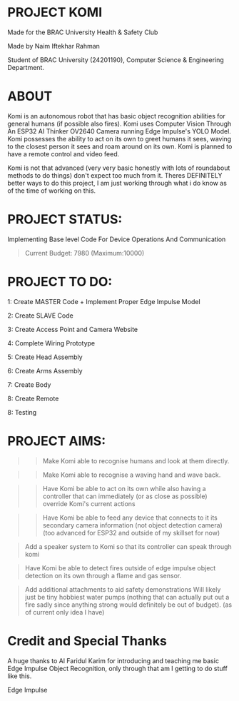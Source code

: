 # PROJECT KOMI
Made for the BRAC University Health & Safety Club

Made by Naim Iftekhar Rahman

Student of BRAC University (24201190), Computer Science & Engineering Department.
# ABOUT
Komi is an autonomous robot that has basic object recognition abilities for general humans (if possible also fires). Komi uses Computer Vision Through An ESP32 AI Thinker OV2640 Camera running Edge Impulse's YOLO Model. Komi possesses the ability to act on its own to greet humans it sees, waving to the closest person it sees and  roam around on its own. Komi is planned to have a remote control and video feed.

Komi is not that advanced (very very basic honestly with lots of roundabout methods to do things) don't expect too much from it. Theres DEFINITELY better ways to do this project, I am just working through what i do know as of the time of working on this.



# PROJECT STATUS:
Implementing Base level Code For Device Operations And Communication
> Current Budget: 7980 (Maximum:10000) 

# PROJECT TO DO:
1: Create MASTER Code + Implement Proper Edge Impulse Model

2: Create SLAVE Code

3: Create Access Point and Camera Website

4: Complete Wiring Prototype

5: Create Head Assembly

6: Create Arms Assembly

7: Create Body

8: Create Remote

8: Testing

# PROJECT AIMS:
>> Make Komi able to recognise humans and look at them directly.

>> Make Komi able to recognise a waving hand and wave back.

>> Have Komi be able to act on its own while also having a controller that can immediately (or as close as possible) override Komi's current actions

>> Have Komi be able to feed any device that connects to it its secondary camera information (not object detection camera) (too advanced for ESP32 and outside of my skillset for now)

> Add a speaker system to Komi so that its controller can speak through komi

> Have Komi be able to detect fires outside of edge impulse object detection on its own through a flame and gas sensor. 

> Add additional attachments to aid safety demonstrations
  > Will likely just be tiny hobbiest water pumps (nothing that can actually put out a fire sadly since anything strong would definitely be out of budget). (as of current only idea I have)

# Credit and Special Thanks
A huge thanks to Al Faridul Karim for introducing and teaching me basic Edge Impulse Object Recognition, only through that am I getting to do stuff like this.

Edge Impulse
